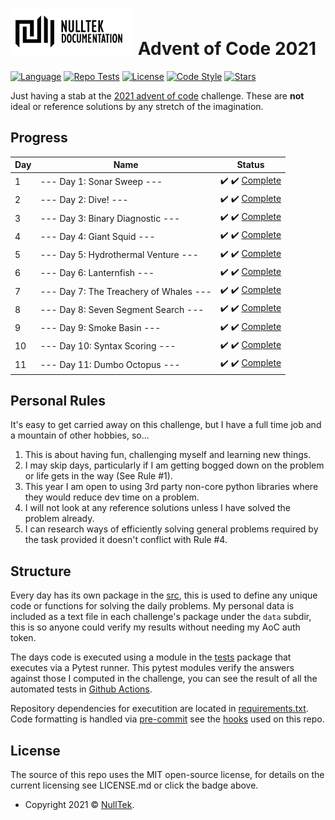 # ![NullTek Documentation](resources/NullTekDocumentationLogo.png) Advent of Code 2021


[![Language](https://img.shields.io/badge/python-3.10-blue.svg?style=flat-square&logo=python&logoColor=white)](https://www.python.org/downloads/release/python-3100/)
[![Repo Tests](https://img.shields.io/github/workflow/status/CreatingNull/AoC-2021/Tests?logo=GitHub&style=flat-square&label=tests)](https://github.com/CreatingNull/AoC-2021/actions/workflows/run-tests.yml)
[![License](https://img.shields.io/:license-mit-blue.svg?style=flat-square&color=orange)](LICENSE.md)
[![Code Style](https://img.shields.io/badge/code%20style-black-000000.svg?style=flat-square)](https://github.com/psf/black)
[![Stars](https://img.shields.io/badge/progress-22%20stars-000000.svg?logo=star&style=flat-square&color=yellow)](https://adventofcode.com/2021)

Just having a stab at the [2021 advent of code](https://adventofcode.com/2021/) challenge.
These are **not** ideal or reference solutions by any stretch of the imagination.

## Progress

| Day | Name                                   | Status                                                     |
| --- | -------------------------------------- | ---------------------------------------------------------- |
| 1   | --- Day 1: Sonar Sweep ---             | :heavy_check_mark: :heavy_check_mark: [Complete](src/day1) |
| 2   | --- Day 2: Dive! ---                   | :heavy_check_mark: :heavy_check_mark: [Complete](src/day2) |
| 3   | --- Day 3: Binary Diagnostic ---       | :heavy_check_mark: :heavy_check_mark: [Complete](src/day3) |
| 4   | --- Day 4: Giant Squid ---             | :heavy_check_mark: :heavy_check_mark: [Complete](src/day4) |
| 5   | --- Day 5: Hydrothermal Venture ---    | :heavy_check_mark: :heavy_check_mark: [Complete](src/day5) |
| 6   | --- Day 6: Lanternfish ---             | :heavy_check_mark: :heavy_check_mark: [Complete](src/day6) |
| 7   | --- Day 7: The Treachery of Whales --- | :heavy_check_mark: :heavy_check_mark: [Complete](src/day7) |
| 8   | --- Day 8: Seven Segment Search ---    | :heavy_check_mark: :heavy_check_mark: [Complete](src/day8) |
| 9   | --- Day 9: Smoke Basin ---             | :heavy_check_mark: :heavy_check_mark: [Complete](src/day9) |
| 10  | --- Day 10: Syntax Scoring ---         | :heavy_check_mark: :heavy_check_mark: [Complete](src/day10)|
| 11  | --- Day 11: Dumbo Octopus ---          | :heavy_check_mark: :heavy_check_mark: [Complete](src/day11)|

## Personal Rules

It's easy to get carried away on this challenge, but I have a full time job and a mountain of other hobbies, so...

1. This is about having fun, challenging myself and learning new things.
2. I may skip days, particularly if I am getting bogged down on the problem or life gets in the way (See Rule #1).
3. This year I am open to using 3rd party non-core python libraries where they would reduce dev time on a problem.
4. I will not look at any reference solutions unless I have solved the problem already.
5. I can research ways of efficiently solving general problems required by the task provided it doesn't conflict with Rule #4.

## Structure

Every day has its own package in the [src](src), this is used to define any unique code or functions for solving the daily problems.
My personal data is included as a text file in each challenge's package under the `data` subdir, this is so anyone could verify my results without needing my AoC auth token.

The days code is executed using a module in the [tests](src/tests) package that executes via a Pytest runner.
This pytest modules verify the answers against those I computed in the challenge, you can see the result of all the automated tests in [Github Actions](https://github.com/CreatingNull/AoC-2021/actions/workflows/run-tests.yml).

Repository dependencies for executition are located in [requirements.txt](resources/requirements.txt).
Code formatting is handled via [pre-commit](https://github.com/pre-commit/pre-commit) see the [hooks](.pre-commit-config.yaml) used on this repo.

## License

The source of this repo uses the MIT open-source license, for details on the current licensing see LICENSE.md or click the badge above.
*   Copyright 2021 © <a href="https://nulltek.xyz" target="_blank">NullTek</a>.
